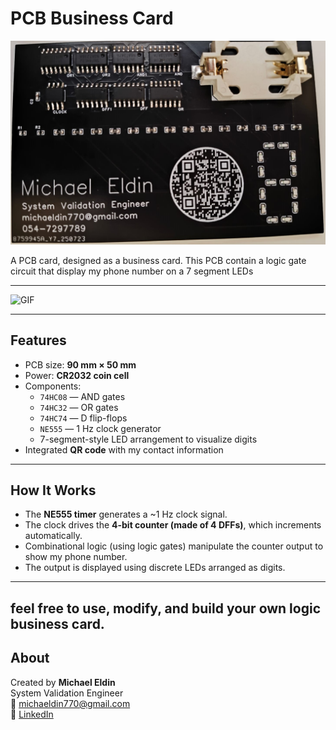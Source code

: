 # PCB Business Card

![Business Card Front](Photos/front.jpeg)



A PCB card, designed as a business card. This PCB contain a logic gate circuit that display my phone number on a 7 segment LEDs

---
![GIF](Photos/demonstration_gif.gif)

---
##  Features
- PCB size: **90 mm × 50 mm**   
- Power: **CR2032 coin cell**  
- Components:
  - `74HC08` — AND gates  
  - `74HC32` — OR gates  
  - `74HC74` — D flip-flops  
  - `NE555` — 1 Hz clock generator  
  - 7-segment-style LED arrangement to visualize digits  
- Integrated **QR code** with my contact information  

---

##  How It Works
- The **NE555 timer** generates a ~1 Hz clock signal.  
- The clock drives the **4-bit counter (made of 4 DFFs)**, which increments automatically.
- Combinational logic (using logic gates) manipulate the counter output to show my phone number.
- The output is displayed using discrete LEDs arranged as digits.  

---
feel free to use, modify, and build your own logic business card.
---

##  About
Created by **Michael Eldin**  
System Validation Engineer  
📧 michaeldin770@gmail.com  
🔗 [LinkedIn](https://www.linkedin.com/in/michael-eldin-37a20b162/)
